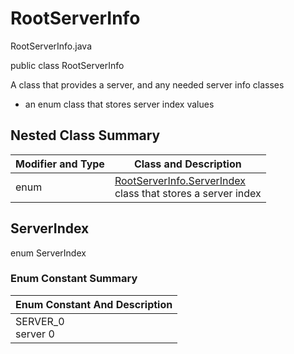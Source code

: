 # RootServerInfo
RootServerInfo.java

public class RootServerInfo

A class that provides a server, and any needed server info classes
- an enum class that stores server index values

## Nested Class Summary
| Modifier and Type | Class and Description |
| ----------------- | --------------------- |
| enum | [RootServerInfo.ServerIndex](#serverindex)<br>class that stores a server index |

## ServerIndex
enum ServerIndex<br>

### Enum Constant Summary
| Enum Constant And Description |
| ----------------------------- |
| SERVER_0<br>server 0 |
